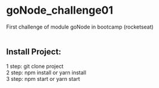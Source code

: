 # goNode_challenge01
First challenge of module goNode in bootcamp (rocketseat)
<br><br>

## Install Project:
1 step: git clone project <br>
2 step: npm install or yarn install <br>
3 step: npm start or yarn start <br>
